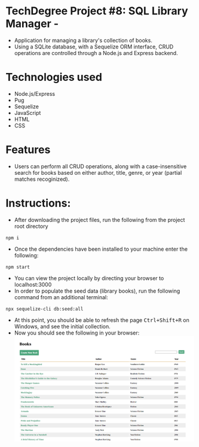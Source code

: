 # TechDegree Project #8: SQL Library Manager - 

* Application for managing a library's collection of books.
* Using a SQLite database, with a Sequelize ORM interface, 
CRUD operations are controlled through a Node.js and Express backend.  

# Technologies used

* Node.js/Express
* Pug
* Sequelize
* JavaScript
* HTML
* CSS

# Features

* Users can perform all CRUD operations, along with a case-insensitive search 
for books based on either author, title, genre, or year (partial matches recoginized).

# Instructions:

* After downloading the project files, run the following from the project root directory
```
npm i
```
* Once the dependencies have been installed to your machine enter the following:
```
npm start
```
* You can view the project locally by directing your browser to localhost:3000
* In order to populate the seed data (library books), run the following command 
from an additional terminal:
```
npx sequelize-cli db:seed:all
```
* At this point, you should be able to refresh the page <kbd>Ctrl+Shift+R</kbd> on Windows, and see the initial collection.
* Now you should see the following in your browser: 
![image](./public/images/landing_image.png)
